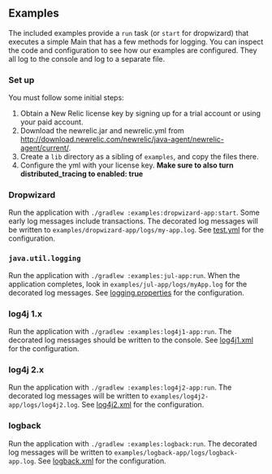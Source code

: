 ## Examples

The included examples provide a `run` task (or `start` for dropwizard) that executes
a simple Main that has a few methods for logging. You can inspect the code and
configuration to see how our examples are configured. They all log to the console
and log to a separate file.

### Set up

You must follow some initial steps:

1. Obtain a New Relic license key by signing up for a trial account or using your paid account.
2. Download the newrelic.jar and newrelic.yml from http://download.newrelic.com/newrelic/java-agent/newrelic-agent/current/.
3. Create a `lib` directory as a sibling of `examples`, and copy the files there.
4. Configure the yml with your license key. **Make sure to also turn distributed_tracing to enabled: true**

### Dropwizard

Run the application with `./gradlew :examples:dropwizard-app:start`. Some early log messages include transactions.
The decorated log messages will be written to `examples/dropwizard-app/logs/my-app.log`. See [test.yml](dropwizard-app/test.yml) for the configuration.

### `java.util.logging`

Run the application with `./gradlew :examples:jul-app:run`. When the application completes, 
look in `examples/jul-app/logs/myApp.log` for the decorated log messages.
See [logging.properties](jul-app/src/main/resources/logging.properties) for the configuration. 

### log4j 1.x

Run the application with `./gradlew :examples:log4j1-app:run`. The decorated log messages should be written to the console.
See [log4j1.xml](log4j1-app/src/main/resources/log4j.xml) for the configuration.

### log4j 2.x

Run the application with `./gradlew :examples:log4j2-app:run`. The decorated log messages will be written to 
`examples/log4j2-app/logs/log4j2.log`. See [log4j2.xml](log4j2-app/src/main/resources/log4j2.xml) for the configuration.

### logback

Run the application with `./gradlew :examples:logback:run`. The decorated log messages will be written to 
`examples/logback-app/logs/logback-app.log`. See [logback.xml](logback-app/src/main/resources/logback.xml) for the configuration.
